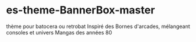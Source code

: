# es-theme-BannerBox-master
thème pour batocera ou retrobat
Inspiré des Bornes d'arcades, mélangeant consoles et univers Mangas des années 80
